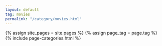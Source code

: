 ```yaml
---
layout: default
tag: movies
permalink: "/category/movies.html"
---
```


{% assign site_pages = site.pages  %}
{% assign page_tag = page.tag  %}
{% include page-categories.html %}
